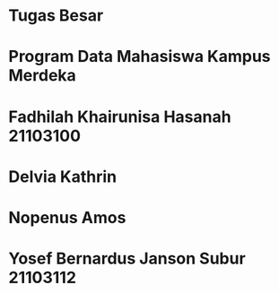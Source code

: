 # Tugas Besar
# Program Data Mahasiswa Kampus Merdeka
# Fadhilah Khairunisa Hasanah 21103100
# Delvia Kathrin
# Nopenus Amos
# Yosef Bernardus Janson Subur 21103112
